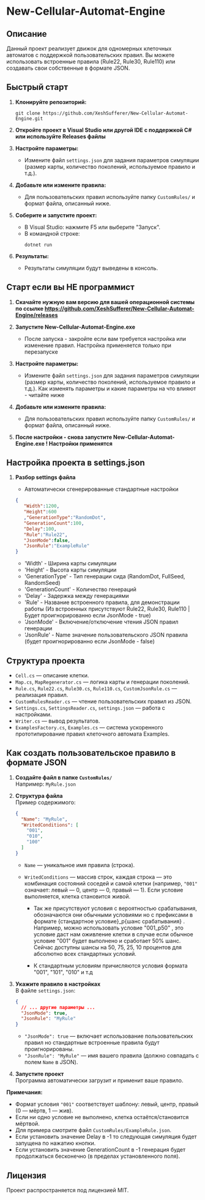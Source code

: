 # New-Cellular-Automat-Engine

## Описание

Данный проект реализует движок для одномерных клеточных автоматов с поддержкой пользовательских правил. Вы можете использовать встроенные правила (Rule22, Rule30, Rule110) или создавать свои собственные в формате JSON.

## Быстрый старт

1. **Клонируйте репозиторий:**
   ```
   git clone https://github.com/XeshSufferer/New-Cellular-Automat-Engine.git
   ```

2. **Откройте проект в Visual Studio или другой IDE с поддержкой C# или используйте Releases файлы**

3. **Настройте параметры:**
   - Измените файл `settings.json` для задания параметров симуляции (размер карты, количество поколений, используемое правило и т.д.).

4. **Добавьте или измените правила:**
   - Для пользовательских правил используйте папку `CustomRules/` и формат файла, описанный ниже.

5. **Соберите и запустите проект:**
   - В Visual Studio: нажмите F5 или выберите "Запуск".
   - В командной строке:
     ```
     dotnet run
     ```

6. **Результаты:**
   - Результаты симуляции будут выведены в консоль.

## Старт если вы НЕ программист


1. **Скачайте нужную вам версию для вашей операционной системы по ссылке https://github.com/XeshSufferer/New-Cellular-Automat-Engine/releases**

2. **Запустите New-Cellular-Automat-Engine.exe**
   - После запуска - закройте если вам требуется настройка или изменение правил. Настройка применяется только при перезапуске


3. **Настройте параметры:**
   - Измените файл `settings.json` для задания параметров симуляции (размер карты, количество поколений, используемое правило и т.д.). Как изменять параметры и какие параметры на что влияют - читайте ниже

4. **Добавьте или измените правила:**
   - Для пользовательских правил используйте папку `CustomRules/` и формат файла, описанный ниже.

5. **После настройки - снова запустите New-Cellular-Automat-Engine.exe ! Настройки применятся**


## Настройка проекта в settings.json

1. **Разбор settings файла**
   - Автоматически сгенерированные стандартные настройки 
   ```json
   {
      "Width":1200,
      "Height":600
      ,"GenerationType":"RandomDot",
      "GenerationCount":100,
      "Delay":100,
      "Rule":"Rule22",
      "JsonMode":false, 
      "JsonRule":"ExampleRule"
   }
   ```

   - 'Width' - Ширина карты симуляции
   - 'Height' - Высота карты симуляции
   - 'GenerationType' - Тип генерации сида (RandomDot, FullSeed, RandomSeed)
   - 'GenerationCount' - Количество генераций
   - 'Delay' - Задержка между генерациями
   - 'Rule' - Название встроенного правила, для демонстрации работы (Из встроенных присутствуют Rule22, Rule30, Rule110 | Будет проигнорированно если JsonMode - true)
   - 'JsonMode' - Включение/отключение чтения JSON правил генерации
   - 'JsonRule' - Name значение пользовательского JSON правила (будет проигнорированно если JsonMode - false) 


## Структура проекта

- `Cell.cs` — описание клетки.
- `Map.cs`, `MapRegenerator.cs` — логика карты и генерации поколений.
- `Rule.cs`, `Rule22.cs`, `Rule30.cs`, `Rule110.cs`, `CustomJsonRule.cs` — реализация правил.
- `CustomRulesReader.cs` — чтение пользовательских правил из JSON.
- `Settings.cs`, `SettingsReader.cs`, `settings.json` — работа с настройками.
- `Writer.cs` — вывод результатов.
- `ExamplesFactory.cs`, `Examples.cs` — система ускоренного прототипирование правил клеточного автомата Examples.

## Как создать пользовательское правило в формате JSON

1. **Создайте файл в папке `CustomRules/`**  
   Например: `MyRule.json`

2. **Структура файла**  
   Пример содержимого:
   ```json
   {
     "Name": "MyRule",
     "WritedConditions": [
       "001",
       "010",
       "100"
     ]
   }
   ```
   - `Name` — уникальное имя правила (строка).
   - `WritedConditions` — массив строк, каждая строка — это комбинация состояний соседей и самой клетки (например, `"001"` означает: левый — 0, центр — 0, правый — 1).
     Если условие выполняется, клетка становится живой.

     - Так же присутствуют условия с вероятностью срабатывания, обозначаются они обычными условиями но с префиксами в формате {стандартное условие}_p{шанс срабатывания} . Например, можно использовать условие "001_p50" , это условие даст нам оживление клетки в случае если обычное условие "001" будет выполнено и сработает 50% шанс. Сейчас доступны шансы на 50, 75, 25, 10 процентов для абсолютно всех стандартных условий.

     - К стандартным условиям причисляются условия формата "001", "101", "010" и т.д

3. **Укажите правило в настройках**  
   В файле `settings.json`:
   ```json
   {
     // ... другие параметры ...
     "JsonMode": true,
     "JsonRule": "MyRule"
   }
   ```
   - `"JsonMode": true` — включает использование пользовательских правил но стандартные встроенные правила будут проигнорированы.
   - `"JsonRule": "MyRule"` — имя вашего правила (должно совпадать с полем `Name` в JSON).

4. **Запустите проект**  
   Программа автоматически загрузит и применит ваше правило.

**Примечания:**
- Формат условия `"001"` соответствует шаблону: левый, центр, правый (0 — мёртв, 1 — жив).
- Если ни одно условие не выполнено, клетка остаётся/становится мёртвой.
- Для примера смотрите файл `CustomRules/ExampleRule.json`.
- Если установить значение Delay в -1 то следующая симуляция будет запущена по нажатию кнопки.
- Если установить значение GenerationCount в -1 генерация будет продолжаться бесконечно (в пределах установленного поля).


## Лицензия

Проект распространяется под лицензией MIT.

